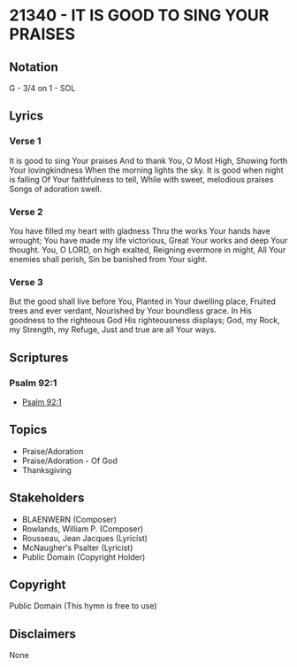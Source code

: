# 21340 - IT IS GOOD TO SING YOUR PRAISES

## Notation

G - 3/4 on 1 - SOL

## Lyrics

### Verse 1

It is good to sing Your praises And to thank You, O Most High, Showing forth Your lovingkindness When the morning lights the sky. It is good when night is falling Of Your faithfulness to tell, While with sweet, melodious praises Songs of adoration swell.

### Verse 2

You have filled my heart with gladness Thru the works Your hands have wrought; You have made my life victorious, Great Your works and deep Your thought. You, O LORD, on high exalted, Reigning evermore in might, All Your enemies shall perish, Sin be banished from Your sight.

### Verse 3

But the good shall live before You, Planted in Your dwelling place, Fruited trees and ever verdant, Nourished by Your boundless grace. In His goodness to the righteous God His righteousness displays; God, my Rock, my Strength, my Refuge, Just and true are all Your ways.


## Scriptures

### Psalm 92:1

- [Psalm 92:1](https://www.biblegateway.com/passage/?search=Psalm%2092%3A1)


## Topics

- Praise/Adoration
- Praise/Adoration - Of God
- Thanksgiving

## Stakeholders

- BLAENWERN (Composer)
- Rowlands, William P. (Composer)
- Rousseau, Jean Jacques (Lyricist)
- McNaugher's Psalter (Lyricist)
- Public Domain (Copyright Holder)

## Copyright

Public Domain
(This hymn is free to use)

## Disclaimers

None

